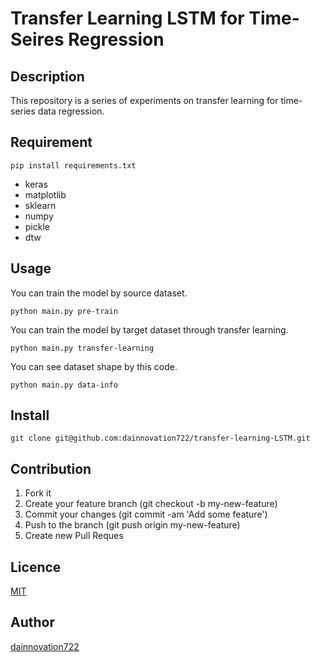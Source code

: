 
Transfer Learning LSTM for Time-Seires Regression
====   
## Description
This repository is a series of experiments on transfer learning for time-series data regression.

## Requirement
    pip install requirements.txt
- keras
- matplotlib
- sklearn
- numpy 
- pickle
- dtw

## Usage
You can train the model by source dataset.
```
python main.py pre-train
```
You can train the model by target dataset through transfer learning.
```
python main.py transfer-learning
```
You can see dataset shape by this code.
```
python main.py data-info
```

## Install
    git clone git@github.com:dainnovation722/transfer-learning-LSTM.git
## Contribution
1. Fork it
2. Create your feature branch (git checkout -b my-new-feature)
3. Commit your changes (git commit -am 'Add some feature')
4. Push to the branch (git push origin my-new-feature)
5. Create new Pull Reques

## Licence

[MIT](https://github.com/tcnksm/tool/blob/master/LICENCE)

## Author

[dainnovation722](https://github.com/dainnovation722)
